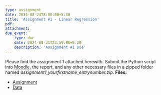```yaml
---
type: assignment
date: 2034-08-24T8:00:00+5:30
title: 'Assignment #1 - Linear Regression'
pdf: 
attachment: 
due_event: 
    type: due
    date: 2024-08-31T23:59:00+5:30
    description: 'Assignment #1 Due'
---
```

Please find the assignment 1 attached herewith.
Submit the Python script into [Moodle](https://moodle.iitd.ac.in/mod/assign/view.php?id=122628), the report, and any other necessary files in a zipped folder named *assignment1_yourfirstname_entrynumber.zip*.
**Files:**
- [Assignment](https://csciitd-my.sharepoint.com/:b:/g/personal/eez238354_iitd_ac_in/EVsjSP1wteVNtkko4vgYopoB19Amb3_AOHesZM-5ynaNCQ?e=kC6Rp3)
- [Data](https://csciitd-my.sharepoint.com/:u:/g/personal/eez238354_iitd_ac_in/Ebeun7f155NCgj6EasVoBQAB_iVem4AFxf2b1a8Q6C309Q?e=pgvfq2)
